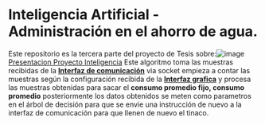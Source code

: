# Inteligencia Artificial - Administración en el ahorro de agua.
Este repositorio es la tercera parte del proyecto de Tesis sobre:![image](https://github.com/Bluesfire1467/IA_AGUA/assets/67438294/3da5a444-d93d-40c6-a7ab-9aeed2548d7d)
[Presentacion Proyecto Inteligencia](https://correoipn-my.sharepoint.com/:p:/g/personal/rquinterog1900_alumno_ipn_mx/EToe3cpqGwxOjcXJIE2rTFoBuHfoR7WytGsKmEyMHZojig?e=zGNLbN)
Este algoritmo toma las muestras recibidas de la **[Interfaz de comunicación](https://github.com/stillalivx/Proyecto-Server-Conjunto-Habitacional)** via socket empieza a contar las muestras según la configuración recibida de la **[Interfaz grafica](https://github.com/stillalivx/Proyecto-App-Conjunto-Habitacional)** y procesa las muestras obtenidas para sacar el **consumo promedio fijo, consumo promedio** posteriormente los datos obtenidos se meten como parametros en el árbol de decisión para que se envie una instrucción de nuevo a la interfaz de comunicación para que llenen de nuevo el tinaco.
